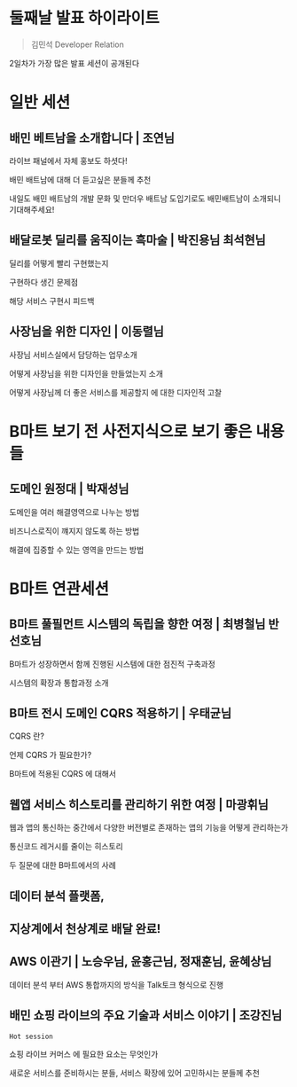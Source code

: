 # 둘째날 발표 하이라이트
> 김민석 Developer Relation

2일차가 가장 많은 발표 세션이 공개된다

# 일반 세션

## 배민 베트남을 소개합니다  | 조연님
라이브 패널에서 자체 홍보도 하셧다!

배민 배트남에 대해 더 듣고싶은 분들께 추천

내일도 배민 배트남의 개발 문화 및 만더우 배트남 도입기로도 배민배트남이 소개되니 기대해주세요!

## 배달로봇 딜리를 움직이는 흑마술 | 박진용님 최석현님
딜리를 어떻게 빨리 구현했는지

구현하다 생긴 문제점

해당 서비스 구현시 피드백

## 사장님을 위한 디자인 | 이동렬님
사장님 서비스실에서 담당하는 업무소개

어떻게 사장님을 위한 디자인을 만들었는지 소개

어떻게 사장님께 더 좋은 서비스를 제공할지 에 대한 디자인적 고찰

# B마트 보기 전 사전지식으로 보기 좋은 내용들
## 도메인 원정대 | 박재성님
도메인을 여러 해결영역으로 나누는 방법

비즈니스로직이 꺠지지 않도록 하는 방법

해결에 집중할 수 있는 영역을 만드는 방법

# B마트 연관세션

## B마트 풀필먼트 시스템의 독립을 향한 여정 | 최병철님 반선호님
B마트가 성장하면서 함께 진행된 시스템에 대한 점진적 구축과정

시스템의 확장과 통합과정 소개

## B마트 전시 도메인 CQRS 적용하기 | 우태균님
CQRS 란?

언제 CQRS 가 필요한가?

B마트에 적용된 CQRS 에 대해서

## 웹앱 서비스 히스토리를 관리하기 위한 여정 | 마광휘님
웹과 앱의 통신하는 중간에서 다양한 버전별로 존재하는 앱의 기능을 어떻게 관리하는가

통신코드 레거시를 줄이는 히스토리 

두 질문에 대한 B마트에서의 사례

## 데이터 분석 플랫폼, 
## 지상계에서 천상계로 배달 완료! 
## AWS 이관기 | 노승우님, 윤홍근님, 정재훈님, 윤혜상님
데이터 분석 부터 AWS 통합까지의 방식을 Talk토크 형식으로 진행

## 배민 쇼핑 라이브의 주요 기술과 서비스 이야기 | 조강진님
`Hot session`

쇼핑 라이브 커머스 에 필요한 요소는 무엇인가

새로운 서비스를 준비하시는 분들, 서비스 확장에 있어 고민하시는 분들께 추천
